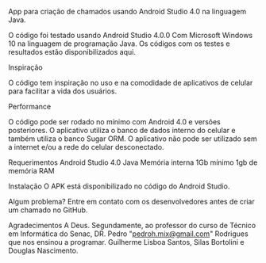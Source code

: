 App para criação de chamados usando Android Studio 4.0 na linguagem Java.



O código foi testado usando Android Studio 4.0.0 Com Microsoft Windows 10 na linguagem de programação Java. Os códigos com os testes e resultados estão disponibilizados aqui.

Inspiração

O código tem inspiração no uso e na comodidade de aplicativos de celular para facilitar a vida dos usuários.

Performance

O código pode ser rodado no mínimo com Android 4.0 e versões posteriores.
O aplicativo utiliza o banco de dados interno do celular e também utiliza o banco Sugar ORM.
O aplicativo não pode ser utilizado sem a internet e/ou a rede do celular desconectado.

Requerimentos
Android Studio 4.0
Java
Memória interna 1Gb mínimo
1gb de memória RAM

Instalação
O APK está disponibilizado no código do Android Studio.

Algum problema?
Entre em contato com os desenvolvedores antes de criar um chamado no GitHub.

Agradecimentos
A Deus. Segundamente, ao professor do curso de Técnico em Informática do Senac, DR. Pedro "pedroh.mix@gmail.com" Rodrigues que nos ensinou a programar.
Guilherme Lisboa Santos, Silas Bortolini e Douglas Nascimento.

